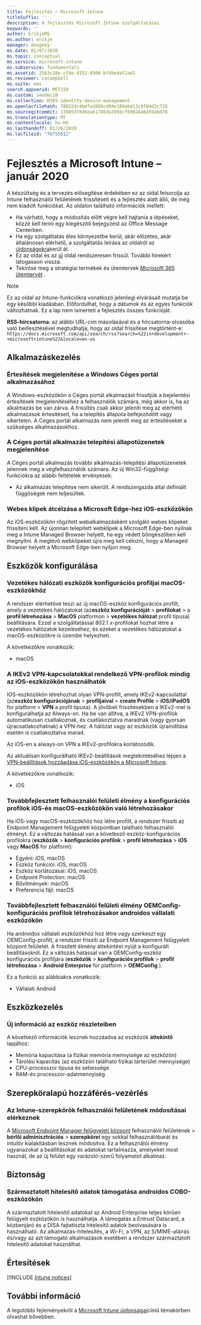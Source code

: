 ```yaml
---
title: Fejlesztés – Microsoft Intune
titleSuffix: ''
description: A fejlesztés Microsoft Intune szolgáltatásai
keywords: ''
author: ErikjeMS
ms.author: erikje
manager: dougeby
ms.date: 01/07/2020
ms.topic: conceptual
ms.service: microsoft-intune
ms.subservice: fundamentals
ms.assetid: 25b3c26e-cf4e-4152-8306-bf4be4af2ad1
ms.reviewer: cacampbell
ms.suite: ems
search.appverid: MET150
ms.custom: seodec18
ms.collection: M365-identity-device-management
ms.openlocfilehash: 78022dc4bdfa108bcd04e180ab413cbf04d2c728
ms.sourcegitcommit: 139853f8d6ea61786da7056cfb9024a6459abd70
ms.translationtype: MT
ms.contentlocale: hu-HU
ms.lasthandoff: 01/26/2020
ms.locfileid: "76755612"
---
```

# <a name="in-development-for-microsoft-intune---january-2020"></a>Fejlesztés a Microsoft Intune – január 2020

A készültség és a tervezés elősegítése érdekében ez az oldal felsorolja az Intune felhasználói felületének frissítéseit és a fejlesztés alatt álló, de még nem kiadott funkciókat. Az oldalon található információk mellett: 

- Ha várható, hogy a módosítás előtt végre kell hajtania a lépéseket, közzé kell tenni egy kiegészítő bejegyzést az Office Message Centerben.
- Ha egy szolgáltatás éles környezetbe kerül, akár előzetes, akár általánosan elérhető, a szolgáltatás leírása az oldalról az [újdonságokra](whats-new.md)kerül át.
- Ez az oldal és az [új](whats-new.md) oldal rendszeresen frissül. További hírekért látogasson vissza.
- Tekintse meg a stratégiai termékek és ütemtervek [Microsoft 365 ütemtervét](https://www.microsoft.com/microsoft-365/roadmap?rtc=2&filters=EMS) .

> [!NOTE]
> Ez az oldal az Intune-funkciókra vonatkozó jelenlegi elvárásait mutatja be egy későbbi kiadásban. Előfordulhat, hogy a dátumok és az egyes funkciók változhatnak. Ez a lap nem ismerteti a fejlesztés összes funkcióját.

**RSS-hírcsatorna**: az alábbi URL-cím másolásával és a hírcsatorna-olvasóba való beillesztésével megtudhatja, hogy az oldal frissítése megtörtént-e: `https://docs.microsoft.com/api/search/rss?search=%22in+development+-+microsoft+intune%22&locale=en-us`

<!--
## What's coming to Intune in the Azure portal 
## What's coming to Intune apps
## Notices
-->

<!-- Common categories:  
## App management
## Device configuration
## Device enrollment
## Device management
## Intune apps
## Monitor and troubleshoot
## Role-based access control
## Security

-->
 
<!-- ***********************************************-->
## <a name="app-management"></a>Alkalmazáskezelés

### <a name="display-notifications-for-the-company-portal-app-on-windows---1808082----"></a>Értesítések megjelenítése a Windows Céges portál alkalmazásához<!-- 1808082  -->
A Windows-eszközökön a Céges portál alkalmazást frissítjük a bejelentési értesítések megjelenítéséhez a felhasználók számára, még akkor is, ha az alkalmazás be van zárva. A frissítés csak akkor jeleníti meg az elérhető alkalmazások értesítéseit, ha a telepítés állapota befejeződött vagy sikertelen. A Céges portál alkalmazás nem jeleníti meg az értesítéseket a szükséges alkalmazásokhoz. 

### <a name="display-installation-status-messages-for-the-company-portal-app---2514416----"></a>A Céges portál alkalmazás telepítési állapotüzenetek megjelenítése<!-- 2514416  -->
A Céges portál alkalmazás további alkalmazás-telepítési állapotüzenetek jelennek meg a végfelhasználók számára. Az új Win32-függőségi funkciókra az alábbi feltételek érvényesek:
- Az alkalmazás telepítése nem sikerült. A rendszergazda által definiált függőségek nem teljesültek.

### <a name="retarget-web-clips-to-microsoft-edge-on-ios-devices---5455276---"></a>Webes klipek átcélzása a Microsoft Edge-hez iOS-eszközökön<!-- 5455276 -->
Az iOS-eszközökön rögzített webalkalmazásként szolgáló webes klipeket frissíteni kell. Az újonnan telepített webklipek a Microsoft Edge-ben nyílnak meg a Intune Managed Browser helyett, ha egy védett böngészőben kell megnyitni. A meglévő webklipeket újra meg kell célozni, hogy a Managed Browser helyett a Microsoft Edge-ben nyíljon meg. 


<!-- ***********************************************-->
## <a name="device-configuration"></a>Eszközök konfigurálása

### <a name="wired-network-device-configuration-profiles-for-macos-devices---3508686----"></a>Vezetékes hálózati eszközök konfigurációs profiljai macOS-eszközökhöz<!-- 3508686  -->
A rendszer elérhetővé teszi az új macOS-eszköz konfigurációs profilt, amely a vezetékes hálózatokat (az**eszköz konfigurációját** > **profilokat** > a **profil létrehozása** > **MacOS** platformon > **vezetékes hálózat** profil típusa) beállítására. Ezzel a szolgáltatással 802.1 x-profilokat hozhat létre a vezetékes hálózatok kezeléséhez, és ezeket a vezetékes hálózatokat a macOS-eszközökre is üzembe helyezheti.

A következőkre vonatkozik:
- macOS

### <a name="vpn-profiles-with-ikev2-vpn-connections-can-use-always-on-with-ios-devices----1947932-idready---"></a>A IKEv2 VPN-kapcsolatokkal rendelkező VPN-profilok mindig az iOS-eszközökön használhatók <!-- 1947932 idready -->
IOS-eszközökön létrehozhat olyan VPN-profilt, amely IKEv2-kapcsolattal (az**eszköz konfigurációjának** > **profiljaival** > **create Profile** > **iOS/iPadOS** for platform > **VPN** a profil típusa). A jövőbeli frissítésekben a IKEv2-mel is konfigurálhatja az Always-on. Ha be van állítva, a IKEv2 VPN-profilok automatikusan csatlakoznak, és csatlakoztatva maradnak (vagy gyorsan újracsatlakozhatnak) a VPN-hez. A hálózat vagy az eszközök újraindítása esetén is csatlakoztatva marad.

Az iOS-en a always-on VPN a IKEv2-profilokra korlátozódik.

Az aktuálisan konfigurálható IKEv2-beállítások megtekintéséhez lépjen a [VPN-beállítások hozzáadása iOS-eszközökön a Microsoft Intune](../configuration/vpn-settings-ios.md#ikev2-settings).

A következőkre vonatkozik:
- iOS

### <a name="improved-user-interface-experience-when-creating-configuration-profiles-on-ios-and-macos-devices---5569008-5569039-5569057-5569110-5569116-5569131-5569139-5569153-5859984-idready---"></a>Továbbfejlesztett felhasználói felületi élmény a konfigurációs profilok iOS-és macOS-eszközökön való létrehozásakor<!-- 5569008-5569039-5569057-5569110-5569116-5569131-5569139-5569153-5859984 idready -->
Ha iOS-vagy macOS-eszközökhöz hoz létre profilt, a rendszer frissíti az Endpoint Management felügyeleti központban található felhasználói élményt. Ez a változás hatással van a következő eszköz-konfigurációs profilokra (**eszközök** > **konfigurációs profilok** > **profil létrehozása** > **iOS** vagy **MacOS** for platform):

- Egyéni: iOS, macOS
- Eszköz funkciói: iOS, macOS
- Eszköz korlátozásai: iOS, macOS
- Endpoint Protection: macOS
- Bővítmények: macOS
- Preferencia fájl: macOS

### <a name="improved-user-interface-experience-when-creating-oemconfig-configuration-profiles-on-android-enterprise-devices---5568645-idready----"></a>Továbbfejlesztett felhasználói felületi élmény OEMConfig-konfigurációs profilok létrehozásakor androidos vállalati eszközökön<!-- 5568645 idready  -->
Ha androidos vállalati eszközökhöz hoz létre vagy szerkeszt egy OEMConfig-profilt, a rendszer frissíti az Endpoint Management felügyeleti központ felületét. A frissített élmény áttekintést nyújt a konfigurált beállításokról. Ez a változás hatással van a OEMConfig-eszköz konfigurációs profiljára (**eszközök** > **konfigurációs profilok** > **profil létrehozása** > **Android Enterprise** for platform > **OEMConfig** ).

Ez a funkció az alábbiakra vonatkozik:
- Vállalati Android 

<!-- ***********************************************-->
<!--## Device enrollment-->



<!-- ***********************************************-->
## <a name="device-management"></a>Eszközkezelés


### <a name="new-information-in-device-details---4471759-5604099----"></a>Új információ az eszköz részleteiben<!-- 4471759 5604099  -->
A következő információk lesznek hozzáadva az eszközök **áttekintő** lapjához:
- Memória kapacitása (a fizikai memória mennyisége az eszközön)
- Tárolási kapacitás (az eszközön található fizikai tárterület mennyisége) 
- CPU-processzor típusa és sebessége
- RAM-és processzor-adatmennyiség

<!-- ***********************************************-->
<!--## Intune apps-->
 

<!-- ***********************************************-->

<!--
## Monitoring and troubleshooting
-->


<!-- ***********************************************-->
## <a name="role-based-access-control"></a>Szerepköralapú hozzáférés-vezérlés

### <a name="intune-roles-user-interface-changes-coming--5801612-idready--"></a>Az Intune-szerepkörök felhasználói felületének módosításai elérkeznek<!--5801612 idready-->
A [Microsoft Endpoint Manager felügyeleti központ](https://go.microsoft.com/fwlink/?linkid=2109431) felhasználói felületének > **bérlői adminisztrációs** > **szerepkörei** egy sokkal felhasználóbarát és intuitív kialakításban lesznek módosítva. Ez a felhasználói élmény ugyanazokat a beállításokat és adatokat tartalmazza, amelyeket most használ, de az új felület egy varázsló-szerű folyamatot alkalmaz.


<!-- ***********************************************-->
## <a name="security"></a>Biztonság

### <a name="derived-credentials-support-on-android-cobo-devices--4839592--"></a>Származtatott hitelesítő adatok támogatása androidos COBO-eszközökön<!--4839592-->
A származtatott hitelesítő adatokat az Android Enterprise teljes körűen felügyelt eszközökön is használhatja. A támogatás a Entrust Datacard, a közbenjáró és a DISA fajtatiszta hitelesítő adatok beolvasására is használható. Az alkalmazás-hitelesítés, a Wi-Fi, a VPN, az S/MIME-aláírás és/vagy az azt támogató alkalmazások esetében a rendszer származtatott hitelesítő adatokat használhat. 

<!-- ***********************************************-->
## <a name="notices"></a>Értesítések

[!INCLUDE [Intune notices](../includes/intune-notices.md)]

## <a name="see-also"></a>További információ
A legutóbbi fejleményekről a [Microsoft Intune újdonságai](whats-new.md)című témakörben olvashat bővebben.



